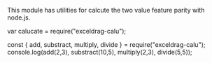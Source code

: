 This module has utilities for calcute the two value feature parity with node.js.

var calucate = require("exceldrag-calu");


const { add, substract, multiply, divide } = require("exceldrag-calu");
console.log(add(2,3), substract(10,5), multiply(2,3), divide(5,5));